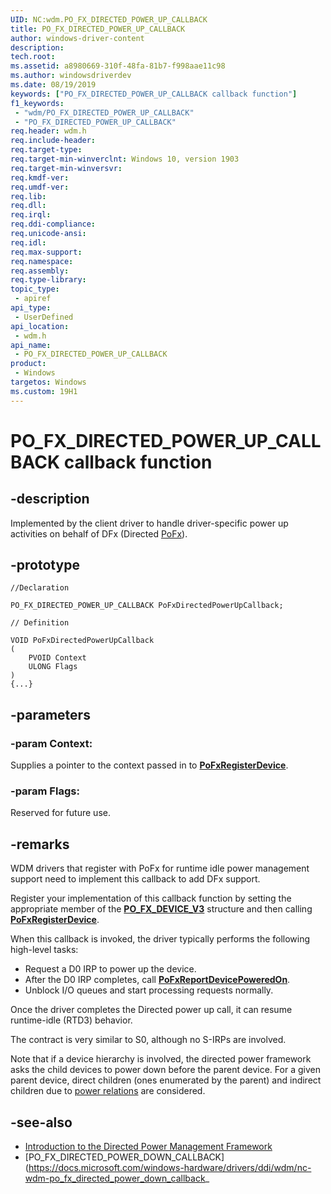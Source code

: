 ```yaml
---
UID: NC:wdm.PO_FX_DIRECTED_POWER_UP_CALLBACK
title: PO_FX_DIRECTED_POWER_UP_CALLBACK
author: windows-driver-content
description: 
tech.root:
ms.assetid: a8980669-310f-48fa-81b7-f998aae11c98
ms.author: windowsdriverdev
ms.date: 08/19/2019
keywords: ["PO_FX_DIRECTED_POWER_UP_CALLBACK callback function"]
f1_keywords:
 - "wdm/PO_FX_DIRECTED_POWER_UP_CALLBACK"
 - "PO_FX_DIRECTED_POWER_UP_CALLBACK"
req.header: wdm.h
req.include-header:
req.target-type:
req.target-min-winverclnt: Windows 10, version 1903
req.target-min-winversvr:
req.kmdf-ver:
req.umdf-ver:
req.lib:
req.dll:
req.irql: 
req.ddi-compliance:
req.unicode-ansi:
req.idl:
req.max-support:
req.namespace:
req.assembly:
req.type-library: 
topic_type: 
 - apiref
api_type: 
 - UserDefined
api_location: 
 - wdm.h
api_name: 
 - PO_FX_DIRECTED_POWER_UP_CALLBACK
product: 
 - Windows
targetos: Windows
ms.custom: 19H1
---
```


# PO_FX_DIRECTED_POWER_UP_CALLBACK callback function

## -description

Implemented by the client driver to handle driver-specific power up activities on behalf of DFx (Directed [PoFx](https://docs.microsoft.com/windows-hardware/drivers/kernel/overview-of-the-power-management-framework)).

## -prototype

```
//Declaration

PO_FX_DIRECTED_POWER_UP_CALLBACK PoFxDirectedPowerUpCallback; 

// Definition

VOID PoFxDirectedPowerUpCallback 
(
	PVOID Context
	ULONG Flags
)
{...}

```

## -parameters

### -param Context: 

Supplies a pointer to the context passed in to [**PoFxRegisterDevice**](https://docs.microsoft.com/windows-hardware/drivers/ddi/wdm/nf-wdm-pofxregisterdevice).

### -param Flags: 

Reserved for future use.

## -remarks

WDM drivers that register with PoFx for runtime idle power management support need to implement this callback to add DFx support.

Register your implementation of this callback function by setting the appropriate member of the [**PO_FX_DEVICE_V3**](ns-wdm-po_fx_device_v3.md) structure and then calling [**PoFxRegisterDevice**](https://docs.microsoft.com/windows-hardware/drivers/ddi/wdm/nf-wdm-pofxregisterdevice).

When this callback is invoked, the driver typically performs the following high-level tasks:

- Request a D0 IRP to power up the device.
- After the D0 IRP completes, call [**PoFxReportDevicePoweredOn**](https://docs.microsoft.com/windows-hardware/drivers/ddi/wdm/nf-wdm-pofxreportdevicepoweredon).
- Unblock I/O queues and start processing requests normally.

Once the driver completes the Directed power up call, it can resume runtime-idle (RTD3) behavior.

The contract is very similar to S0, although no S-IRPs are involved.

Note that if a device hierarchy is involved, the directed power framework asks the child devices to power down before the parent device.  For a given parent device, direct children (ones enumerated by the parent) and indirect children due to [power relations](https://docs.microsoft.com/windows-hardware/drivers/kernel/irp-mn-query-device-relations) are considered.

## -see-also

- [Introduction to the Directed Power Management Framework](https://docs.microsoft.com/windows-hardware/drivers/kernel/introduction-to-the-directed-power-management-framework)
- [PO_FX_DIRECTED_POWER_DOWN_CALLBACK](https://docs.microsoft.com/windows-hardware/drivers/ddi/wdm/nc-wdm-po_fx_directed_power_down_callback_
